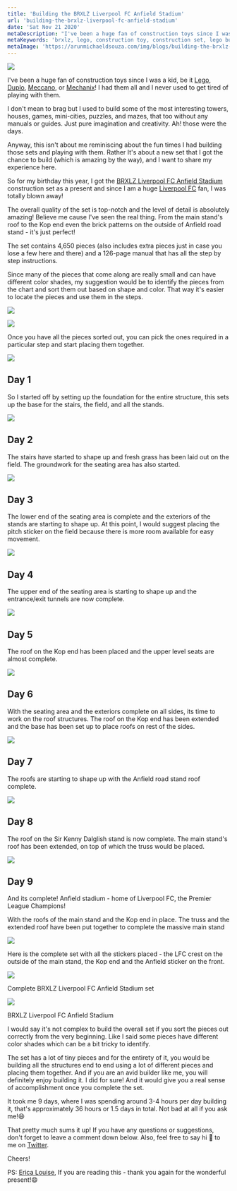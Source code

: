 ```yaml
---
title: 'Building the BRXLZ Liverpool FC Anfield Stadium'
url: 'building-the-brxlz-liverpool-fc-anfield-stadium'
date: 'Sat Nov 21 2020'
metaDescription: "I've been a huge fan of construction toys since I was a kid, be it Lego, Duplo, Meccano, or Mechanix! I had them all and I never used to get tired of playing with them.  I don't mean to brag but I used to build some of the most interesting towers, houses, games, mini-cities, puzzles, and mazes, that too without any manuals or guides. Just pure imagination and creativity. Ah! those were the days.  Anyway, this isn't about me reminiscing about the fun times I had building those sets and playing with them. Rather It's about a new set that I got the chance to build (which is amazing by the way), and I want to share my experience here."
metaKeywords: 'brxlz, lego, construction toy, construction set, lego building, lego creator, liverpool, lfc, liverpoolfc, anfield, stadium, anfield lego'
metaImage: 'https://arunmichaeldsouza.com/img/blogs/building-the-brxlz-liverpool-fc-anfield-stadium/1.jpg'
---
```


![](/img/blogs/building-the-brxlz-liverpool-fc-anfield-stadium/1.jpg)

I've been a huge fan of construction toys since I was a kid, be it [Lego](https://en.wikipedia.org/wiki/Lego), [Duplo](https://en.wikipedia.org/wiki/Lego_Duplo), [Meccano](https://en.wikipedia.org/wiki/Meccano), or [Mechanix](https://www.google.com/search?q=mechanix+sets&tbm=isch&ved=2ahUKEwiS3LPc4MvsAhUJyxQKHUtJB_kQ2-cCegQIABAA&oq=mechanix+sets&gs_lcp=CgNpbWcQAzIECCMQJzoECAAQQzoCCAA6BggAEAgQHjoECAAQGDoGCAAQChAYUMJZWOteYKpqaABwAHgAgAE5iAH_AZIBATWYAQCgAQGqAQtnd3Mtd2l6LWltZ8ABAQ&sclient=img&ei=IliTX5JDiZZTy5KdyA8&bih=701&biw=1440)! I had them all and I never used to get tired of playing with them.

I don't mean to brag but I used to build some of the most interesting towers, houses, games, mini-cities, puzzles, and mazes, that too without any manuals or guides. Just pure imagination and creativity. Ah! those were the days.

Anyway, this isn't about me reminiscing about the fun times I had building those sets and playing with them. Rather It's about a new set that I got the chance to build (which is amazing by the way), and I want to share my experience here.

So for my birthday this year, I got the [BRXLZ Liverpool FC Anfield Stadium](https://uk.foco.com/products/liverpool-fc-anfield-brxlz-stadium) construction set as a present and since I am a huge [Liverpool FC](https://www.liverpoolfc.com/) fan, I was totally blown away!

The overall quality of the set is top-notch and the level of detail is absolutely amazing! Believe me cause I've seen the real thing. From the main stand's roof to the Kop end even the brick patterns on the outside of Anfield road stand - it's just perfect!

The set contains 4,650 pieces (also includes extra pieces just in case you lose a few here and there) and a 126-page manual that has all the step by step instructions.

Since many of the pieces that come along are really small and can have different color shades, my suggestion would be to identify the pieces from the chart and sort them out based on shape and color. That way it's easier to locate the pieces and use them in the steps.

![](/img/blogs/building-the-brxlz-liverpool-fc-anfield-stadium/2.png)

![](/img/blogs/building-the-brxlz-liverpool-fc-anfield-stadium/3.png)

Once you have all the pieces sorted out, you can pick the ones required in a particular step and start placing them together.

![](/img/blogs/building-the-brxlz-liverpool-fc-anfield-stadium/4.png)

## Day 1

So I started off by setting up the foundation for the entire structure, this sets up the base for the stairs, the field, and all the stands.

![](/img/blogs/building-the-brxlz-liverpool-fc-anfield-stadium/5.jpg)

## Day 2

The stairs have started to shape up and fresh grass has been laid out on the field. The groundwork for the seating area has also started.

![](/img/blogs/building-the-brxlz-liverpool-fc-anfield-stadium/6.JPG)

## Day 3

The lower end of the seating area is complete and the exteriors of the stands are starting to shape up. At this point, I would suggest placing the pitch sticker on the field because there is more room available for easy movement.

![](/img/blogs/building-the-brxlz-liverpool-fc-anfield-stadium/7.JPG)

## Day 4

The upper end of the seating area is starting to shape up and the entrance/exit tunnels are now complete.

![](/img/blogs/building-the-brxlz-liverpool-fc-anfield-stadium/8.JPG)

## Day 5

The roof on the Kop end has been placed and the upper level seats are almost complete.

![](/img/blogs/building-the-brxlz-liverpool-fc-anfield-stadium/9.jpg)

## Day 6

With the seating area and the exteriors complete on all sides, its time to work on the roof structures. The roof on the Kop end has been extended and the base has been set up to place roofs on rest of the sides.

![](/img/blogs/building-the-brxlz-liverpool-fc-anfield-stadium/10.JPG)

## Day 7

The roofs are starting to shape up with the Anfield road stand roof complete.

![](/img/blogs/building-the-brxlz-liverpool-fc-anfield-stadium/11.JPG)

## Day 8

The roof on the Sir Kenny Dalglish stand is now complete. The main stand's roof has been extended, on top of which the truss would be placed.

![](/img/blogs/building-the-brxlz-liverpool-fc-anfield-stadium/12.JPG)

## Day 9

And its complete! Anfield stadium - home of Liverpool FC, the Premier League Champions!

With the roofs of the main stand and the Kop end in place. The truss and the extended roof have been put together to complete the massive main stand

![](/img/blogs/building-the-brxlz-liverpool-fc-anfield-stadium/13.JPG)

Here is the complete set with all the stickers placed - the LFC crest on the outside of the main stand, the Kop end and the Anfield sticker on the front.

![](/img/blogs/building-the-brxlz-liverpool-fc-anfield-stadium/14.png)

Complete BRXLZ Liverpool FC Anfield Stadium set

![](/img/blogs/building-the-brxlz-liverpool-fc-anfield-stadium/15.png)

BRXLZ Liverpool FC Anfield Stadium

I would say it's not complex to build the overall set if you sort the pieces out correctly from the very beginning. Like I said some pieces have different color shades which can be a bit tricky to identify.

The set has a lot of tiny pieces and for the entirety of it, you would be building all the structures end to end using a lot of different pieces and placing them together. And if you are an avid builder like me, you will definitely enjoy building it. I did for sure! And it would give you a real sense of accomplishment once you complete the set.

It took me 9 days, where I was spending around 3-4 hours per day building it, that's approximately 36 hours or 1.5 days in total. Not bad at all if you ask me!😄

That pretty much sums it up! If you have any questions or suggestions, don't forget to leave a comment down below. Also, feel free to say hi 👋 to me on [Twitter](https://twitter.com/amdsouza92).

Cheers!

PS: [Erica Louise](https://ericalouise.com/), If you are reading this - thank you again for the wonderful present!😄

